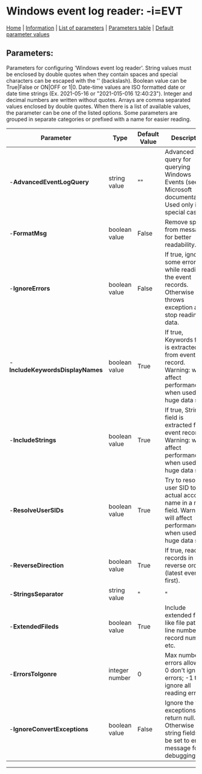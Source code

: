 # Windows event log reader: -i=EVT

[Home](../Readme.md) | [Information](evt_info.md) | [List of parameters](evt_parameters.md) | [Parameters table](evt_parameters_table.md) |  [Default parameter values](evt_parameters_defaults.md)

## Parameters:
Parameters for configuring 'Windows event log reader'. String values must be enclosed by double quotes when
they contain spaces and special characters can be escaped with the '\' (backslash). Boolean value can be
True|False or ON|OFF or 1|0. Date-time values are ISO formatted date or date time strings (Ex. 2021-05-16 or
"2021-015-016 12:40:23"). Integer and decimal numbers are written without quotes. Arrays are comma separated
values enclosed by double quotes. When there is a list of available values, the parameter can be one of the
listed options. Some parameters are grouped in separate categories or prefixed with a name for easier reading.

 Parameter                        | Type           | Default Value | Description                                                                                                                   | Category       
 -------------------------------- | -------------- | ------------- | ----------------------------------------------------------------------------------------------------------------------------- | --------------- 
 -**AdvancedEventLogQuery**       | string value   | ""            | Advanced XML query for querying Windows Events (see Microsoft documentation). Used only in special cases.                     |                
 -**FormatMsg**                   | boolean value  | False         | Remove spaces from message for better readability.                                                                            |                
 -**IgnoreErrors**                | boolean value  | False         | If true, ignores some errors while reading the event records. Otherwise throws exception and stop reading data.               |                
 -**IncludeKeywordsDisplayNames** | boolean value  | True          | If true, Keywords field is extracted from event record. Warning: will affect performance when used on a huge data set.        |                
 -**IncludeStrings**              | boolean value  | True          | If true, Strings field is extracted from event record. Warning: will affect performance when used on a huge data set.         |                
 -**ResolveUserSIDs**             | boolean value  | True          | Try to resolve user SID to actual account name in a new field. Warning: will affect performance when used on a huge data set. |                
 -**ReverseDirection**            | boolean value  | True          | If true, read records in reverse order (latest events first).                                                                 |                
 -**StringsSeparator**            | string value   | "|"           |                                                                                                                               |                
 -**ExtendedFileds**              | boolean value  | True          | Include extended fields like file path, line number, record number, etc.                                                      | Record fields. 
 -**ErrorsToIgonre**              | integer number | 0             | Max number of errors allowed. 0 don't ignore errors; -1 to ignore all reading errors.                                         | Error handling.
 -**IgnoreConvertExceptions**     | boolean value  | False         | Ignore the value exceptions and return null. Otherwise string fields will be set to error message for debugging.              | Error handling.

------------------------------------------------------------

